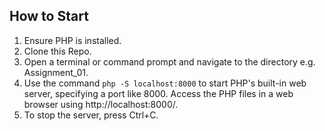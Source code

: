 ## How to Start

1. Ensure PHP is installed.
2. Clone this Repo.
3. Open a terminal or command prompt and navigate to the directory e.g. Assignment_01.
4. Use the command `php -S localhost:8000` to start PHP's built-in web server, specifying a port like 8000. Access the PHP files in a web browser using http://localhost:8000/.
5. To stop the server, press Ctrl+C.
